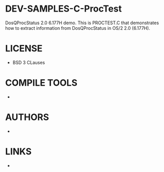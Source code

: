 # DEV-SAMPLES-C-ProcTest
DosQProcStatus 2.0 6.177H demo. This is PROCTEST.C that demonstrates how to extract information from DosQProcStatus in OS/2 2.0 (6.177H).

LICENSE
===============
* BSD 3 CLauses

COMPILE TOOLS
===============
* 
 
AUTHORS
===============
* 

LINKS
===============
* 
